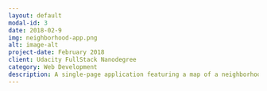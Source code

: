 ```yaml
---
layout: default
modal-id: 3
date: 2018-02-9
img: neighborhood-app.png
alt: image-alt
project-date: February 2018
client: Udacity FullStack Nanodegree
category: Web Development
description: A single-page application featuring a map of a neighborhood with additional map markers functionality to identify popular locations, a search function to easily discover these locations, and a listview to support simple browsing of all locations. A third-party API that provide additional information about each of these locations (such as StreetView images, Wikipedia articles, Yelp reviews, etc). <a href="https://github.com/Ahmed-Elkashef/Neighborhood-App"> (Source Code)</a>
---
```

